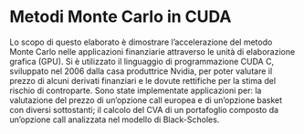 # Metodi Monte Carlo in CUDA

Lo scopo di questo elaborato è dimostrare l’accelerazione del metodo Monte Carlo
nelle applicazioni finanziarie attraverso le unità di elaborazione grafica (GPU). Si è
utilizzato il linguaggio di programmazione CUDA C, sviluppato nel 2006 dalla casa
produttrice Nvidia, per poter valutare il prezzo di alcuni derivati finanziari e le
dovute rettifiche per la stima del rischio di controparte. Sono state implementate
applicazioni per: la valutazione del prezzo di un’opzione call europea e di un’opzione
basket con diversi sottostanti; il calcolo del CVA di un portafoglio composto
da un’opzione call analizzata nel modello di Black-Scholes.
